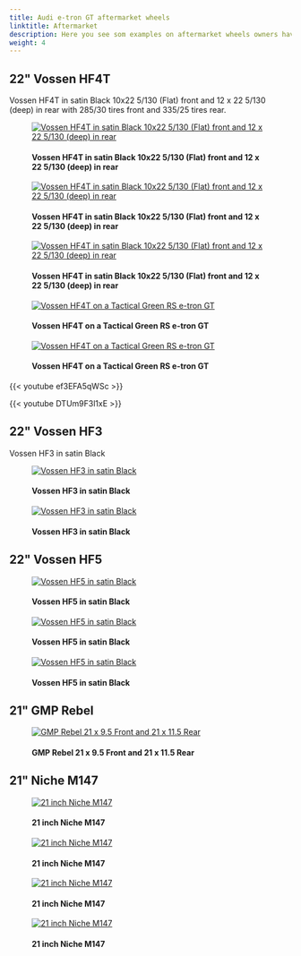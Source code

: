 ```yaml
---
title: Audi e-tron GT aftermarket wheels
linktitle: Aftermarket
description: Here you see som examples on aftermarket wheels owners have put on their Audi e-tron GT and Audi RS e-tron GT
weight: 4
---
```

<!-- markdownlint-disable MD033 -->
## 22" Vossen HF4T

Vossen HF4T in satin Black 10x22 5/130 (Flat) front and 12 x 22 5/130 (deep) in rear with 285/30 tires front and 335/25 tires rear.

<figure>
    <a href="https://media.electrichasgoneaudi.net/multimedia/models/e-tron-gt/exterior/wheels/aftermarket/vossen_hf4t_1.jpg">
        <img src="https://media.electrichasgoneaudi.net/multimedia/models/e-tron-gt/exterior/wheels/aftermarket/vossen_hf4t_1s.jpg" class="img-fluid" alt="Vossen HF4T in satin Black 10x22 5/130 (Flat) front and 12 x 22 5/130 (deep) in rear" title="Vossen HF4T in satin Black 10x22 5/130 (Flat) front and 12 x 22 5/130 (deep) in rear">
    </a>
    <figcaption><h4>Vossen HF4T in satin Black 10x22 5/130 (Flat) front and 12 x 22 5/130 (deep) in rear</h4></figcaption>
</figure>

<figure>
    <a href="https://media.electrichasgoneaudi.net/multimedia/models/e-tron-gt/exterior/wheels/aftermarket/vossen_hf4t_2.jpg">
        <img src="https://media.electrichasgoneaudi.net/multimedia/models/e-tron-gt/exterior/wheels/aftermarket/vossen_hf4t_2s.jpg" class="img-fluid" alt="Vossen HF4T in satin Black 10x22 5/130 (Flat) front and 12 x 22 5/130 (deep) in rear" title="Vossen HF4T in satin Black 10x22 5/130 (Flat) front and 12 x 22 5/130 (deep) in rear">
    </a>
    <figcaption><h4>Vossen HF4T in satin Black 10x22 5/130 (Flat) front and 12 x 22 5/130 (deep) in rear</h4></figcaption>
</figure>

<figure>
    <a href="https://media.electrichasgoneaudi.net/multimedia/models/e-tron-gt/exterior/wheels/aftermarket/vossen_hf4t_3.jpg">
        <img src="https://media.electrichasgoneaudi.net/multimedia/models/e-tron-gt/exterior/wheels/aftermarket/vossen_hf4t_3s.jpg" class="img-fluid" alt="Vossen HF4T in satin Black 10x22 5/130 (Flat) front and 12 x 22 5/130 (deep) in rear" title="Vossen HF4T in satin Black 10x22 5/130 (Flat) front and 12 x 22 5/130 (deep) in rear">
    </a>
    <figcaption><h4>Vossen HF4T in satin Black 10x22 5/130 (Flat) front and 12 x 22 5/130 (deep) in rear</h4></figcaption>
</figure>

<figure>
    <a href="https://media.electrichasgoneaudi.net/multimedia/models/e-tron-gt/exterior/wheels/aftermarket/vossen_hf4t_4.jpg">
        <img src="https://media.electrichasgoneaudi.net/multimedia/models/e-tron-gt/exterior/wheels/aftermarket/vossen_hf4t_4s.jpg" class="img-fluid" alt="Vossen HF4T on a Tactical Green RS e-tron GT" title="Vossen HF4T on a Tactical Green RS e-tron GT">
    </a>
    <figcaption><h4>Vossen HF4T on a Tactical Green RS e-tron GT</h4></figcaption>
</figure>

<figure>
    <a href="https://media.electrichasgoneaudi.net/multimedia/models/e-tron-gt/exterior/wheels/aftermarket/vossen_hf4t_5.jpg">
        <img src="https://media.electrichasgoneaudi.net/multimedia/models/e-tron-gt/exterior/wheels/aftermarket/vossen_hf4t_5s.jpg" class="img-fluid" alt="Vossen HF4T on a Tactical Green RS e-tron GT" title="Vossen HF4T on a Tactical Green RS e-tron GT">
    </a>
    <figcaption><h4>Vossen HF4T on a Tactical Green RS e-tron GT</h4></figcaption>
</figure>

{{< youtube ef3EFA5qWSc >}}

{{< youtube DTUm9F3l1xE >}}

## 22" Vossen HF3

Vossen HF3 in satin Black 

<figure>
    <a href="https://media.electrichasgoneaudi.net/multimedia/models/e-tron-gt/exterior/wheels/aftermarket/vossen_hf3_5.jpg">
        <img src="https://media.electrichasgoneaudi.net/multimedia/models/e-tron-gt/exterior/wheels/aftermarket/vossen_hf3_5s.jpg" class="img-fluid" alt="Vossen HF3 in satin Black" title="Vossen HF3 in satin Black">
    </a>
    <figcaption><h4>Vossen HF3 in satin Black</h4></figcaption>
</figure>

<figure>
    <a href="https://media.electrichasgoneaudi.net/multimedia/models/e-tron-gt/exterior/wheels/aftermarket/vossen_hf3_6.jpg">
        <img src="https://media.electrichasgoneaudi.net/multimedia/models/e-tron-gt/exterior/wheels/aftermarket/vossen_hf3_6s.jpg" class="img-fluid" alt="Vossen HF3 in satin Black" title="Vossen HF3 in satin Black">
    </a>
    <figcaption><h4>Vossen HF3 in satin Black</h4></figcaption>
</figure>

## 22" Vossen HF5 

<figure>
    <a href="https://media.electrichasgoneaudi.net/multimedia/models/e-tron-gt/exterior/wheels/aftermarket/vossen_hf5_1.jpg">
        <img src="https://media.electrichasgoneaudi.net/multimedia/models/e-tron-gt/exterior/wheels/aftermarket/vossen_hf5_1s.jpg" class="img-fluid" alt="Vossen HF5 in satin Black" title="Vossen HF5 in satin Black">
    </a>
    <figcaption><h4>Vossen HF5 in satin Black</h4></figcaption>
</figure>

<figure>
    <a href="https://media.electrichasgoneaudi.net/multimedia/models/e-tron-gt/exterior/wheels/aftermarket/vossen_hf5_2.jpg">
        <img src="https://media.electrichasgoneaudi.net/multimedia/models/e-tron-gt/exterior/wheels/aftermarket/vossen_hf5_2s.jpg" class="img-fluid" alt="Vossen HF5 in satin Black" title="Vossen HF5 in satin Black">
    </a>
    <figcaption><h4>Vossen HF5 in satin Black</h4></figcaption>
</figure>

<figure>
    <a href="https://media.electrichasgoneaudi.net/multimedia/models/e-tron-gt/exterior/wheels/aftermarket/vossen_hf5_3.jpg">
        <img src="https://media.electrichasgoneaudi.net/multimedia/models/e-tron-gt/exterior/wheels/aftermarket/vossen_hf5_3s.jpg" class="img-fluid" alt="Vossen HF5 in satin Black" title="Vossen HF5 in satin Black">
    </a>
    <figcaption><h4>Vossen HF5 in satin Black</h4></figcaption>
</figure>

## 21" GMP Rebel

<figure>
    <a href="https://media.electrichasgoneaudi.net/multimedia/models/e-tron-gt/exterior/wheels/aftermarket/gmp_rebel_1.jpg">
        <img src="https://media.electrichasgoneaudi.net/multimedia/models/e-tron-gt/exterior/wheels/aftermarket/gmp_rebel_1s.jpg" class="img-fluid" alt="GMP Rebel 21 x 9.5 Front and 21 x 11.5 Rear" title="GMP Rebel 21 x 9.5 Front and 21 x 11.5 Rear">
    </a>
    <figcaption><h4>GMP Rebel 21 x 9.5 Front and 21 x 11.5 Rear</h4></figcaption>
</figure>


## 21" Niche M147

<figure>
    <a href="https://media.electrichasgoneaudi.net/multimedia/models/e-tron-gt/exterior/wheels/aftermarket/niche_1.jpg">
        <img src="https://media.electrichasgoneaudi.net/multimedia/models/e-tron-gt/exterior/wheels/aftermarket/niche_1s.jpg" class="img-fluid" alt="21 inch Niche M147" title="21 inch Niche M147">
    </a>
    <figcaption><h4>21 inch Niche M147</h4></figcaption>
</figure>


<figure>
    <a href="https://media.electrichasgoneaudi.net/multimedia/models/e-tron-gt/exterior/wheels/aftermarket/niche_.jpg">
        <img src="https://media.electrichasgoneaudi.net/multimedia/models/e-tron-gt/exterior/wheels/aftermarket/niche_2s.jpg" class="img-fluid" alt="21 inch Niche M147" title="21 inch Niche M147">
    </a>
    <figcaption><h4>21 inch Niche M147</h4></figcaption>
</figure>


<figure>
    <a href="https://media.electrichasgoneaudi.net/multimedia/models/e-tron-gt/exterior/wheels/aftermarket/niche_3.jpg">
        <img src="https://media.electrichasgoneaudi.net/multimedia/models/e-tron-gt/exterior/wheels/aftermarket/niche_3s.jpg" class="img-fluid" alt="21 inch Niche M147" title="21 inch Niche M147">
    </a>
    <figcaption><h4>21 inch Niche M147</h4></figcaption>
</figure>


<figure>
    <a href="https://media.electrichasgoneaudi.net/multimedia/models/e-tron-gt/exterior/wheels/aftermarket/niche_4.jpg">
        <img src="https://media.electrichasgoneaudi.net/multimedia/models/e-tron-gt/exterior/wheels/aftermarket/niche_4s.jpg" class="img-fluid" alt="21 inch Niche M147" title="21 inch Niche M147">
    </a>
    <figcaption><h4>21 inch Niche M147</h4></figcaption>
</figure>